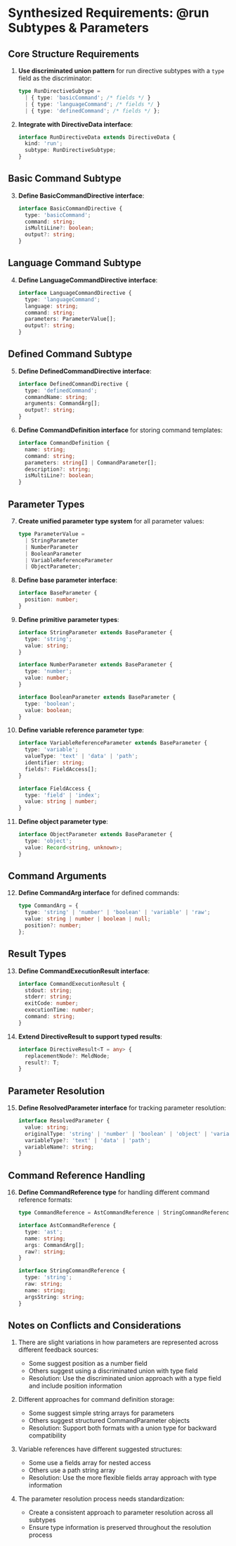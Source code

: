 # Synthesized Requirements: @run Subtypes & Parameters

## Core Structure Requirements

1. **Use discriminated union pattern** for run directive subtypes with a `type` field as the discriminator:
   ```typescript
   type RunDirectiveSubtype = 
     | { type: 'basicCommand'; /* fields */ }
     | { type: 'languageCommand'; /* fields */ }
     | { type: 'definedCommand'; /* fields */ };
   ```

2. **Integrate with DirectiveData interface**:
   ```typescript
   interface RunDirectiveData extends DirectiveData {
     kind: 'run';
     subtype: RunDirectiveSubtype;
   }
   ```

## Basic Command Subtype

3. **Define BasicCommandDirective interface**:
   ```typescript
   interface BasicCommandDirective {
     type: 'basicCommand';
     command: string;
     isMultiLine?: boolean;
     output?: string;
   }
   ```

## Language Command Subtype

4. **Define LanguageCommandDirective interface**:
   ```typescript
   interface LanguageCommandDirective {
     type: 'languageCommand';
     language: string;
     command: string;
     parameters: ParameterValue[];
     output?: string;
   }
   ```

## Defined Command Subtype

5. **Define DefinedCommandDirective interface**:
   ```typescript
   interface DefinedCommandDirective {
     type: 'definedCommand';
     commandName: string;
     arguments: CommandArg[];
     output?: string;
   }
   ```

6. **Define CommandDefinition interface** for storing command templates:
   ```typescript
   interface CommandDefinition {
     name: string;
     command: string;
     parameters: string[] | CommandParameter[];
     description?: string;
     isMultiLine?: boolean;
   }
   ```

## Parameter Types

7. **Create unified parameter type system** for all parameter values:
   ```typescript
   type ParameterValue = 
     | StringParameter
     | NumberParameter
     | BooleanParameter
     | VariableReferenceParameter
     | ObjectParameter;
   ```

8. **Define base parameter interface**:
   ```typescript
   interface BaseParameter {
     position: number;
   }
   ```

9. **Define primitive parameter types**:
   ```typescript
   interface StringParameter extends BaseParameter {
     type: 'string';
     value: string;
   }

   interface NumberParameter extends BaseParameter {
     type: 'number';
     value: number;
   }

   interface BooleanParameter extends BaseParameter {
     type: 'boolean';
     value: boolean;
   }
   ```

10. **Define variable reference parameter type**:
    ```typescript
    interface VariableReferenceParameter extends BaseParameter {
      type: 'variable';
      valueType: 'text' | 'data' | 'path';
      identifier: string;
      fields?: FieldAccess[];
    }

    interface FieldAccess {
      type: 'field' | 'index';
      value: string | number;
    }
    ```

11. **Define object parameter type**:
    ```typescript
    interface ObjectParameter extends BaseParameter {
      type: 'object';
      value: Record<string, unknown>;
    }
    ```

## Command Arguments

12. **Define CommandArg interface** for defined commands:
    ```typescript
    type CommandArg = {
      type: 'string' | 'number' | 'boolean' | 'variable' | 'raw';
      value: string | number | boolean | null;
      position?: number;
    };
    ```

## Result Types

13. **Define CommandExecutionResult interface**:
    ```typescript
    interface CommandExecutionResult {
      stdout: string;
      stderr: string;
      exitCode: number;
      executionTime: number;
      command: string;
    }
    ```

14. **Extend DirectiveResult to support typed results**:
    ```typescript
    interface DirectiveResult<T = any> {
      replacementNode?: MeldNode;
      result?: T;
    }
    ```

## Parameter Resolution

15. **Define ResolvedParameter interface** for tracking parameter resolution:
    ```typescript
    interface ResolvedParameter {
      value: string;
      originalType: 'string' | 'number' | 'boolean' | 'object' | 'variable';
      variableType?: 'text' | 'data' | 'path';
      variableName?: string;
    }
    ```

## Command Reference Handling

16. **Define CommandReference type** for handling different command reference formats:
    ```typescript
    type CommandReference = AstCommandReference | StringCommandReference;

    interface AstCommandReference {
      type: 'ast';
      name: string;
      args: CommandArg[];
      raw?: string;
    }

    interface StringCommandReference {
      type: 'string';
      raw: string;
      name: string;
      argsString: string;
    }
    ```

## Notes on Conflicts and Considerations

1. There are slight variations in how parameters are represented across different feedback sources:
   - Some suggest position as a number field
   - Others suggest using a discriminated union with type field
   - Resolution: Use the discriminated union approach with a type field and include position information

2. Different approaches for command definition storage:
   - Some suggest simple string arrays for parameters
   - Others suggest structured CommandParameter objects
   - Resolution: Support both formats with a union type for backward compatibility

3. Variable references have different suggested structures:
   - Some use a fields array for nested access
   - Others use a path string array
   - Resolution: Use the more flexible fields array approach with type information

4. The parameter resolution process needs standardization:
   - Create a consistent approach to parameter resolution across all subtypes
   - Ensure type information is preserved throughout the resolution process